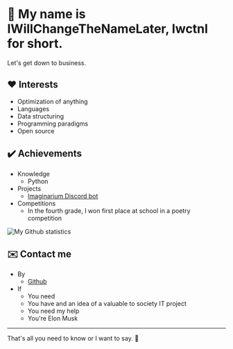 # 👋 My name is **IWillChangeTheNameLater**, Iwctnl for short. 
Let's get down to business.

## ❤️ Interests
- Optimization of anything
- Languages
- Data structuring
- Programming paradigms
- Open source

## ✔️ Achievements
- Knowledge
	- Python
- Projects
	- [Imaginarium Discord bot](https://github.com/IWillChangeTheNameLater/Imaginarium_bot)
- Competitions
	- In the fourth grade, I won first place at school in a poetry competition

<img align="center" src="https://github-readme-stats.vercel.app/api?username=IWillChangeTheNameLater&include_all_commits=true&count_private=false&show_icons=true&line_height=20&title_color=8800ff&icon_color=888888&text_color=FFFFFF&bg_color=000000" alt="My Github statistics"/>

## ✉️ Contact me
- By
	- [Github](https://github.com/IWillChangeTheNameLater)
- If
	- You need
	- You have and an idea of a valuable to society IT project
	- You need my help
	- You're Elon Musk

---

That's all you need to know or I want to say. 👋
